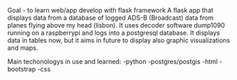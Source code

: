Goal - to learn web/app develop with flask framework
A flask app that displays data from a database of logged ADS-B (Broadcast) data from planes flying above my head (lisbon).
It uses decoder software dump1090 running on a raspberrypi and logs into a postgresql database.
It displays data in tables now, but it aims in future to display also graphic visualizations and maps.

Main techonologys in use and learned:
-python
-postgres/postgis
-html
-bootstrap
-css
